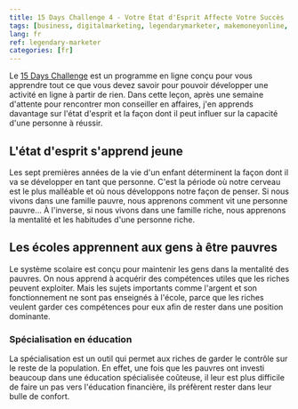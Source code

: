 ```yaml
---
title: 15 Days Challenge 4 - Votre État d'Esprit Affecte Votre Succès
tags: [business, digitalmarketing, legendarymarketer, makemoneyonline, onlinebusiness, 15dayschallenge, mindset]
lang: fr
ref: legendary-marketer
categories: [fr]
---
```

Le [15 Days Challenge][1] est un programme en ligne conçu pour vous apprendre tout ce que vous devez savoir pour pouvoir développer une activité en ligne à partir de rien.
Dans cette leçon, après une semaine d'attente pour rencontrer mon conseiller en affaires, j'en apprends davantage sur l'état d'esprit et la façon dont il peut influer sur la capacité d'une personne à réussir.

[1]: https://bit.ly/15daysonly "Démarrez le 15 days challenge maintenant"

## L'état d'esprit s'apprend jeune

Les sept premières années de la vie d'un enfant déterminent la façon dont il va se développer en tant que personne. C'est la période où notre cerveau est le plus malléable et où nous développons notre façon de penser. Si nous vivons dans une famille pauvre, nous apprenons comment vit une personne pauvre... À l'inverse, si nous vivons dans une famille riche, nous apprenons la mentalité et les habitudes d'une personne riche.

## Les écoles apprennent aux gens à être pauvres

Le système scolaire est conçu pour maintenir les gens dans la mentalité des pauvres. On nous apprend à acquérir des compétences utiles que les riches peuvent exploiter. Mais les sujets importants comme l'argent et son fonctionnement ne sont pas enseignés à l'école, parce que les riches veulent garder ces compétences pour eux afin de rester dans une position dominante.

### Spécialisation en éducation

La spécialisation est un outil qui permet aux riches de garder le contrôle sur le reste de la population. En effet, une fois que les pauvres ont investi beaucoup dans une éducation spécialisée coûteuse, il leur est plus difficile de faire un pas vers l'éducation financière, ils préfèrent rester dans leur bulle de confort.
